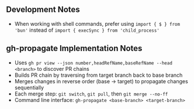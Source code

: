 ## Development Notes

- When working with shell commands, prefer using `import { $ } from 'bun'` instead of `import { execSync } from 'child_process'`

## gh-propagate Implementation Notes

- Uses `gh pr view --json number,headRefName,baseRefName --head <branch>` to discover PR chains
- Builds PR chain by traversing from target branch back to base branch
- Merges changes in reverse order (base → target) to propagate changes sequentially
- Each merge step: `git switch`, `git pull`, then `git merge --no-ff`
- Command line interface: `gh-propagate <base-branch> <target-branch>`